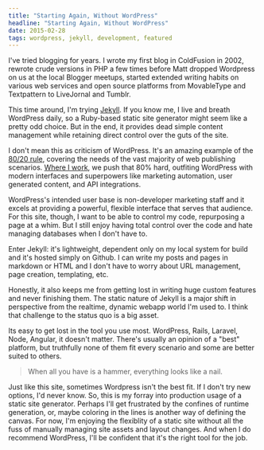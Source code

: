 ```yaml
---
title: "Starting Again, Without WordPress"
headline: "Starting Again, Without WordPress"
date: 2015-02-28
tags: wordpress, jekyll, development, featured
---
```


I've tried blogging for years. I wrote my first blog in ColdFusion in 2002, rewrote crude versions in PHP a few times before Matt dropped Wordpress on us at the local Blogger meetups, started extended writing habits on various web services and open source platforms from MovableType and Textpattern to LiveJornal and Tumblr.

This time around, I'm trying [Jekyll](http://jekyllrb.com/). If you know me, I live and breath WordPress daily, so a Ruby-based static site generator might seem like a pretty odd choice. But in the end, it provides dead simple content management while retaining direct control over the guts of the site.

I don't mean this as criticism of WordPress. It's an amazing example of the [80/20 rule](http://en.wikipedia.org/wiki/Pareto_principle), covering the needs of the vast majority of web publishing scenarios. [Where I work](http://www.uptrending.com/), we push that 80% hard, outfiting WordPress with modern interfaces and superpowers like marketing automation, user generated content, and API integrations.

WordPress's intended user base is non-developer marketing staff and it excels at providing a powerful, flexible interface that serves that audience. For this site, though, I want to be able to control my code, repurposing a page at a whim. But I still enjoy having total control over the code and hate managing databases when I don't have to.

Enter Jekyll: it's lightweight, dependent only on my local system for build and it's hosted simply on Github. I can write my posts and pages in markdown or HTML and I don't have to worry about URL management, page creation, templating, etc.

Honestly, it also keeps me from getting lost in writing huge custom features and never finishing them. The static nature of Jekyll is a major shift in perspective from the realtime, dynamic webapp world I'm used to. I think that challenge to the status quo is a big asset.

Its easy to get lost in the tool you use most. WordPress, Rails, Laravel, Node, Angular, it doesn't matter. There's usually an opinion of a "best" platform, but truthfully none of them fit every scenario and some are better suited to others.

> When all you have is a hammer, everything looks like a nail.

Just like this site, sometimes Wordpress isn't the best fit. If I don't try new options, I'd never know. So, this is my forray into production usage of a static site generator. Perhaps I'll get frustrated by the confines of runtime generation, or, maybe coloring in the lines is another way of defining the canvas. For now, I'm enjoying the flexiblity of a static site without all the fuss of manually managing site assets and layout changes. And when I do recommend WordPress, I'll be confident that it's the right tool for the job.
